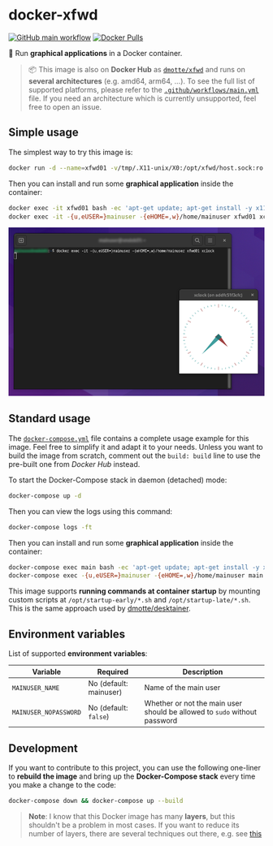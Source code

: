 # docker-xfwd

[![GitHub main workflow](https://img.shields.io/github/actions/workflow/status/dmotte/docker-xfwd/main.yml?branch=main&logo=github&label=main&style=flat-square)](https://github.com/dmotte/docker-xfwd/actions)
[![Docker Pulls](https://img.shields.io/docker/pulls/dmotte/xfwd?logo=docker&style=flat-square)](https://hub.docker.com/r/dmotte/xfwd)

:whale: Run **graphical applications** in a Docker container.

> :package: This image is also on **Docker Hub** as [`dmotte/xfwd`](https://hub.docker.com/r/dmotte/xfwd) and runs on **several architectures** (e.g. amd64, arm64, ...). To see the full list of supported platforms, please refer to the [`.github/workflows/main.yml`](.github/workflows/main.yml) file. If you need an architecture which is currently unsupported, feel free to open an issue.

## Simple usage

The simplest way to try this image is:

```bash
docker run -d --name=xfwd01 -v/tmp/.X11-unix/X0:/opt/xfwd/host.sock:ro -v"${XAUTHORITY:?}:/opt/xfwd/host.xauth:ro" dmotte/xfwd
```

Then you can install and run some **graphical application** inside the container:

```bash
docker exec -it xfwd01 bash -ec 'apt-get update; apt-get install -y x11-apps'
docker exec -it -{u,eUSER=}mainuser -{eHOME=,w}/home/mainuser xfwd01 xclock
```

![Screenshot](screen-01.png)

## Standard usage

The [`docker-compose.yml`](docker-compose.yml) file contains a complete usage example for this image. Feel free to simplify it and adapt it to your needs. Unless you want to build the image from scratch, comment out the `build: build` line to use the pre-built one from _Docker Hub_ instead.

To start the Docker-Compose stack in daemon (detached) mode:

```bash
docker-compose up -d
```

Then you can view the logs using this command:

```bash
docker-compose logs -ft
```

Then you can install and run some **graphical application** inside the container:

```bash
docker-compose exec main bash -ec 'apt-get update; apt-get install -y x11-apps'
docker-compose exec -{u,eUSER=}mainuser -{eHOME=,w}/home/mainuser main xclock
```

This image supports **running commands at container startup** by mounting custom scripts at `/opt/startup-early/*.sh` and `/opt/startup-late/*.sh`. This is the same approach used by [dmotte/desktainer](https://github.com/dmotte/desktainer).

## Environment variables

List of supported **environment variables**:

| Variable              | Required               | Description                                                               |
| --------------------- | ---------------------- | ------------------------------------------------------------------------- |
| `MAINUSER_NAME`       | No (default: mainuser) | Name of the main user                                                     |
| `MAINUSER_NOPASSWORD` | No (default: `false`)  | Whether or not the main user should be allowed to `sudo` without password |

## Development

If you want to contribute to this project, you can use the following one-liner to **rebuild the image** and bring up the **Docker-Compose stack** every time you make a change to the code:

```bash
docker-compose down && docker-compose up --build
```

> **Note**: I know that this Docker image has many **layers**, but this shouldn't be a problem in most cases. If you want to reduce its number of layers, there are several techniques out there, e.g. see [this](https://stackoverflow.com/questions/39695031/how-make-docker-layer-to-single-layer)
